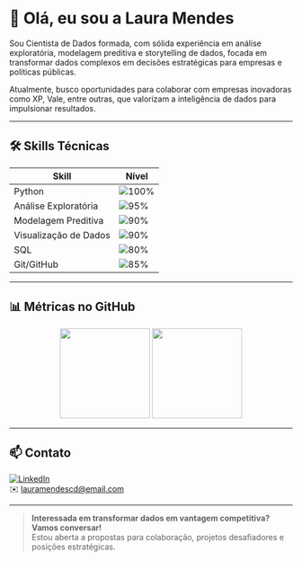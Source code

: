 # 👋 Olá, eu sou a Laura Mendes

Sou Cientista de Dados formada, com sólida experiência em análise exploratória, modelagem preditiva e storytelling de dados, focada em transformar dados complexos em decisões estratégicas para empresas e políticas públicas.  

Atualmente, busco oportunidades para colaborar com empresas inovadoras como XP, Vale, entre outras, que valorizam a inteligência de dados para impulsionar resultados.

---

## 🛠️ Skills Técnicas

| Skill               | Nível       |
|---------------------|-------------|
| Python              | ![100%](https://progress-bar.dev/100) |
| Análise Exploratória | ![95%](https://progress-bar.dev/95)  |
| Modelagem Preditiva  | ![90%](https://progress-bar.dev/90)  |
| Visualização de Dados| ![90%](https://progress-bar.dev/90)  |
| SQL                 | ![80%](https://progress-bar.dev/80)  |
| Git/GitHub          | ![85%](https://progress-bar.dev/85)  |

---



## 📊 Métricas no GitHub

<div align="center">
  <img height="160em" src="https://github-readme-stats.vercel.app/api?username=lauramendescd&show_icons=true&theme=dracula&include_all_commits=true&count_private=true" />
  <img height="160em" src="https://github-readme-stats.vercel.app/api/top-langs/?username=lauramendescd&layout=compact&langs_count=6&theme=dracula" />
</div>

---

## 📫 Contato

[![LinkedIn](https://img.shields.io/badge/-LinkedIn-0077B5?style=flat&logo=linkedin&logoColor=white)](https://www.linkedin.com/in/lauralmendes)  
✉️ lauramendescd@email.com

---

> **Interessada em transformar dados em vantagem competitiva? Vamos conversar!**  
> Estou aberta a propostas para colaboração, projetos desafiadores e posições estratégicas.

